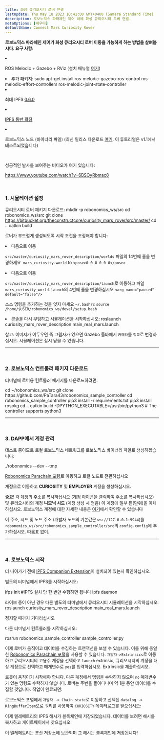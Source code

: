 ```yaml
---
title: 화성 큐리오시티 로버 연결
lastUpdate: Thu May 18 2023 10:41:00 GMT+0400 (Samara Standard Time)
description: 로보노믹스 파라체인 제어 하에 화성 큐리오시티 로버 연결.
metaOptions: [배우다]
defaultName: Connect Mars Curiosity Rover
---
```


**로보노믹스 파라체인 제어가 화성 큐리오시티 로버 이동을 가능하게 하는 방법을 살펴봅시다. 요구 사항:**

<List>

<li class="flex">

ROS Melodic + Gazebo + RViz (설치 매뉴얼 [여기](http://wiki.ros.org/melodic/설치))

</li>


<li>추가 패키지:

<LessonCodeWrapper language="bash" codeClass="big-code">
  sudo apt-get install ros-melodic-gazebo-ros-control ros-melodic-effort-controllers ros-melodic-joint-state-controller
</LessonCodeWrapper>

</li>

<li class="flex">

최대 IPFS [0.6.0](https://dist.ipfs.io/go-ipfs/v0.6.0/go-ipfs_v0.6.0_linux-386.tar.gz)

</li>

<li class="flex">

[IPFS 동반 확장](https://github.com/ipfs/ipfs-companion)

</li>

<li class="flex">

로보노믹스 노드 (바이너리 파일) (최신 릴리스 다운로드 [여기](https://github.com/airalab/robonomics/releases). 이 튜토리얼은 v1.1에서 테스트되었습니다)

</li>

</List>

<br/>

성공적인 발사를 보여주는 비디오가 여기 있습니다:

https://www.youtube.com/watch?v=6BSOyRbmac8


<br/>

### 1. 시뮬레이션 설정

큐리오시티 로버 패키지 다운로드:
<LessonCodeWrapper language="bash">
  mkdir -p robonomics_ws/src
  cd robonomics_ws/src
  git clone https://bitbucket.org/theconstructcore/curiosity_mars_rover/src/master/
  cd ..
  catkin build
</LessonCodeWrapper>

로버가 부드럽게 생성되도록 시작 조건을 조정해야 합니다:

<List>

<li>다음으로 이동

`src/master/curiosity_mars_rover_description/worlds` 파일의 14번째 줄을 변경하세요` mars_curiosity.world` to 
`<pose>0 0 8 0 0 0</pose>`

</li>

<li>다음으로 이동

`src/master/curiosity_mars_rover_description/launch`로 이동하고 파일 `mars_curiosity_world.launch`의 4번째 줄을 변경하십시오 
`<arg name="paused" default="false"/>`

소스 명령을 추가하는 것을 잊지 마세요 `~/.bashrc`
`source /home/$USER/robonomics_ws/devel/setup.bash`

</li>

<li> 콘솔을 다시 부팅하고 시뮬레이션을 시작하십시오:

<LessonCodeWrapper language="bash" codeClass="long-code">
  roslaunch curiosity_mars_rover_description main_real_mars.launch
</LessonCodeWrapper>

<LessonImages imageClasses="mb" src="connect-mars-curiosity-rover/rover.jpg" alt="Mars rover"/>

</li>

</List>

참고: 이미지가 어두우면 즉 그림자가 있으면 Gazebo 툴바에서 `카메라`를 `직교`로 변경하십시오.
시뮬레이션은 잠시 닫을 수 있습니다.

------------

<br/>

### 2. 로보노믹스 컨트롤러 패키지 다운로드
터미널에 로버용 컨트롤러 패키지를 다운로드하려면:

<LessonCodeWrapper language="bash" codeClass="long-code">
cd ~/robonomics_ws/src
git clone https://github.com/PaTara43/robonomics_sample_controller
cd robonomics_sample_controller
pip3 install -r requirements.txt
pip3 install rospkg
cd ..
catkin build -DPYTHON_EXECUTABLE=/usr/bin/python3 # The controller supports python3
</LessonCodeWrapper>


------------

<br/>

### 3. DAPP에서 계정 관리
테스트 중이므로 로컬 로보노믹스 네트워크를 로보노믹스 바이너리 파일로 생성하겠습니다:

<LessonCodeWrapper language="bash">
  ./robonomics --dev --tmp
</LessonCodeWrapper>

<LessonImages imageClasses="mb" src="connect-mars-curiosity-rover/robonomics.jpg" alt="실행ning node"/>


[Robonomics Parachain 포턈](https://polkadot.js.org/apps/?rpc=wss%3A%2F%2Fkusama.rpc.robonomics.network%2F#/)로 이동하고 로컬 노드로 전환하십시오 


<LessonImages imageClasses="mb" src="connect-mars-curiosity-rover/local_node.jpg" alt="Local node"/>


계정으로 이동하고 **CURIOSITY** 및 **EMPLOYER** 계정을 생성하십시오.

**중요**! 각 계정의 주소를 복사하십시오 (계정 아이콘을 클릭하여 주소를 복사하십시오) 및 큐리오시티의 계정 **니모닉 시드** (계정 생성 시 얻음)
이 계정에 일부 돈(단위)을 이체하십시오. 로보노믹스 계정에 대한 자세한 내용은 [여기](https://wiki.robonomics.network/docs/en/create-account-in-dapp/)에서 확인할 수 있습니다

<LessonImages imageClasses="mb" src="connect-mars-curiosity-rover/account_creation.jpg" alt="Account creation"/>


이 주소, 시드 및 노드 주소 (개발자 노드의 기본값은 `ws://127.0.0.1:9944`)를 `robonomics_ws/src/robonomics_sample_controller/src`의 `config.config`에 추가하십시오. 따옴표 없이.

------------

<br/>

### 4. 로보노믹스 시작

더 나아가기 전에 [IPFS Companion Extension](https://github.com/ipfs/ipfs-companion)이 설치되어 있는지 확인하십시오.

별도의 터미널에서 IPFS를 시작하십시오:

<LessonCodeWrapper language="bash" codeClass="long-code">
ifps init #IPFS 설치 당 한 번만 수행하면 됩니다
ipfs daemon
</LessonCodeWrapper>

라이브 중이 아닌 경우 다른 별도의 터미널에서 큐리오시티 시뮬레이션을 시작하십시오:
<LessonCodeWrapper language="bash" codeClass="long-code">
roslaunch curiosity_mars_rover_description main_real_mars.launch
</LessonCodeWrapper>

정지할 때까지 기다리십시오

다른 터미널서 컨트롤러를 시작하십시오:

<LessonCodeWrapper language="bash" codeClass="long-code">
rosrun robonomics_sample_controller sample_controller.py
</LessonCodeWrapper>

<LessonImages imageClasses="mb" src="connect-mars-curiosity-rover/controller.jpg" alt="Controller"/>

이제 로버가 움직이고 데이터를 수집하는 트랜잭션을 보낼 수 있습니다. 이를 위해 동일한 [Robonomics Parachain 포털](https://polkadot.js.org/apps/?rpc=wss%3A%2F%2Fkusama.rpc.robonomics.network%2F#/)을 사용할 수 있습니다.
`개발자->Extrinsics`로 이동하고 큐리오시티의 고용주 계정을 선택하고 `launch` extrinsic, 큐리오시티의 계정을 대상 계정으로 선택하고 매개변수로 `yes`를 입력하십시오.
Extrinsic을 제출하십시오.

<LessonImages imageClasses="mb" src="connect-mars-curiosity-rover/extrinsic.jpg" alt="Extrinsic"/>

로봇이 움직이기 시작해야 합니다. 다른 계정에서 명령을 수락하지 않으며 `no` 매개변수가 있는 명령도 수락하지 않습니다. 로버는 주변을 돌아다니며 약 1분 동안 데이터를 수집할 것입니다.
작업이 완료되면:

<LessonImages imageClasses="mb" src="connect-mars-curiosity-rover/job_done.jpg" alt="Job done"/>


로보노믹스 포털에서 `개발자 -> Chain state`로 이동하고 선택된 `datalog -> RingBufferItem`으로 쿼리를 사용하여 `CURIOSITY` 데이터로그를 얻으십시오: 

<LessonImages imageClasses="mb" src="connect-mars-curiosity-rover/datalog.jpg" alt="Datalog"/>


이제 텔레메트리의 IPFS 해시가 블록체인에 저장되었습니다. 데이터를 보려면 해시를 복사하고 게이트웨이에서 찾으십시오:

<LessonImages imageClasses="mb" src="connect-mars-curiosity-rover/data_in_ipfs.jpg" alt="Data in IPFS"/>


이 텔레메트리는 분산 저장소에 보관되며 그 해시는 블록체인에 저장됩니다!
